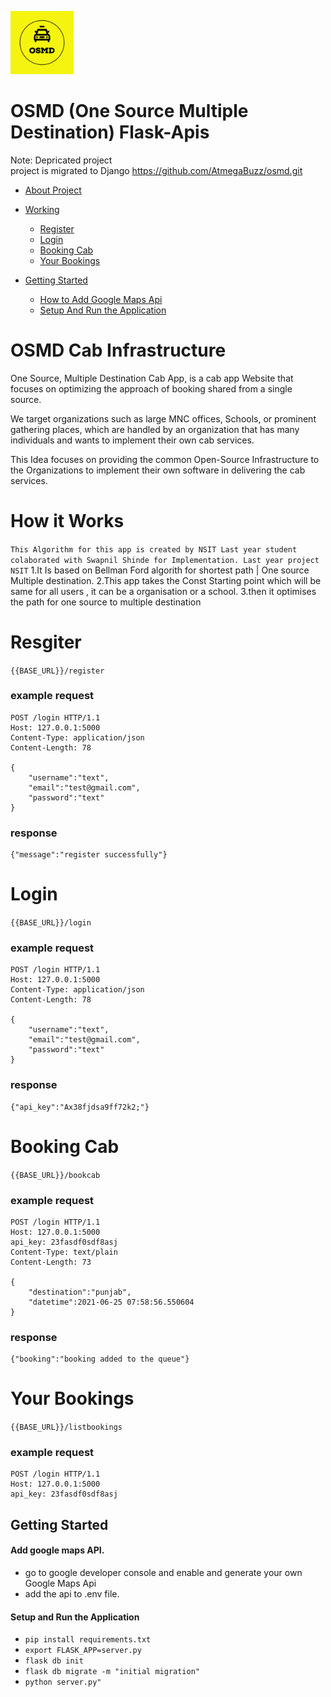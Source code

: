<p><img src="https://raw.githubusercontent.com/AtmegaBuzz/osmd/main/screenshots/logo.jpeg" alt="logo" width="20%" /></p>

# OSMD (One Source Multiple Destination) Flask-Apis

Note: Depricated project <br/>
project is migrated to Django https://github.com/AtmegaBuzz/osmd.git


- [About Project](#About-Project)

- [Working](#Working)
  - [Register](#Register)
  - [Login](#Login)
  - [Booking Cab](#Booking-Cab)
  - [Your Bookings](#Your-Bookings)

- [Getting Started](#Getting-Started)
  - [How to Add Google Maps Api](#oogle-api)
  - [Setup And Run the Application](#run)




<a id="About-Project"></a>

# OSMD Cab Infrastructure

One Source, Multiple Destination Cab App, is a cab app Website that focuses on optimizing the approach of booking shared from a single source.

We target organizations such as large MNC offices, Schools, or prominent gathering places, which are handled by an organization that has many individuals and wants to implement their own cab services.

This Idea focuses on providing the common Open-Source Infrastructure to the Organizations to implement their own software in delivering the cab services. 

<a id="Working"></a>

# How it Works
```This Algorithm for this app is created by NSIT Last year student colaborated with Swapnil Shinde for Implementation. Last year project NSIT```
1.It Is based on Bellman Ford algorith for shortest path | One source Multiple destination.
2.This app takes the Const Starting point which will be same for all users , it can be a organisation or a school.
3.then it optimises the path for one source to multiple destination

<a id="Register"></a>

# Resgiter 
```{{BASE_URL}}/register```

### example request
```
POST /login HTTP/1.1
Host: 127.0.0.1:5000
Content-Type: application/json
Content-Length: 78

{
    "username":"text",
    "email":"test@gmail.com",
    "password":"text"
}
```
### response 

```
{"message":"register successfully"}
```
<a id="Login"></a>

# Login
```{{BASE_URL}}/login```

### example request
```
POST /login HTTP/1.1
Host: 127.0.0.1:5000
Content-Type: application/json
Content-Length: 78

{
    "username":"text",
    "email":"test@gmail.com",
    "password":"text"
}
```
### response 

```
{"api_key":"Ax38fjdsa9ff72k2;"}
```





<a id="Booking-Cab"></a>

# Booking Cab
```{{BASE_URL}}/bookcab```


### example request
```
POST /login HTTP/1.1
Host: 127.0.0.1:5000
api_key: 23fasdf0sdf8asj
Content-Type: text/plain
Content-Length: 73

{
    "destination":"punjab",
    "datetime":2021-06-25 07:58:56.550604
}
```
### response 

```
{"booking":"booking added to the queue"}
```


<a id="Your-Bookings"></a>

# Your Bookings 
```{{BASE_URL}}/listbookings```

### example request
```
POST /login HTTP/1.1
Host: 127.0.0.1:5000
api_key: 23fasdf0sdf8asj
```

<a id="Getting-Started"></a>

## Getting Started

<a id="google-api"></a>

#### Add google maps API.

 - go to google developer console and enable and generate your own Google Maps Api
 - add the api to .env file. 


#### Setup and Run the Application
 - ```pip install requirements.txt``` 
 - ```export FLASK_APP=server.py```
 - ```flask db init```
 - ```flask db migrate -m "initial migration"```
 - ```python server.py"```

